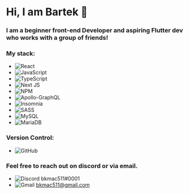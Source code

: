 # Hi, I am Bartek 👋
### I am a beginner front-end Developer and aspiring Flutter dev who works with a group of friends!

### My stack:
- ![React](https://img.shields.io/badge/react-%2320232a.svg?style=for-the-badge&logo=react&logoColor=%2361DAFB)
- ![JavaScript](https://img.shields.io/badge/javascript-%23323330.svg?style=for-the-badge&logo=javascript&logoColor=%23F7DF1E)
- ![TypeScript](https://img.shields.io/badge/typescript-%23007ACC.svg?style=for-the-badge&logo=typescript&logoColor=white)
- ![Next JS](https://img.shields.io/badge/Next-black?style=for-the-badge&logo=next.js&logoColor=white)
- ![NPM](https://img.shields.io/badge/NPM-%23000000.svg?style=for-the-badge&logo=npm&logoColor=white)
- ![Apollo-GraphQL](https://img.shields.io/badge/-ApolloGraphQL-311C87?style=for-the-badge&logo=apollo-graphql)
- ![Insomnia](https://img.shields.io/badge/Insomnia-black?style=for-the-badge&logo=insomnia&logoColor=5849BE)
- ![SASS](https://img.shields.io/badge/SASS-hotpink.svg?style=for-the-badge&logo=SASS&logoColor=white)
- ![MySQL](https://img.shields.io/badge/mysql-%2300f.svg?style=for-the-badge&logo=mysql&logoColor=white)
- ![MariaDB](https://img.shields.io/badge/MariaDB-003545?style=for-the-badge&logo=mariadb&logoColor=white)

### Version Control:
- ![GitHub](https://img.shields.io/badge/github-%23121011.svg?style=for-the-badge&logo=github&logoColor=white)

### Feel free to reach out on discord or via email.
- ![Discord](https://img.shields.io/badge/Discord-%235865F2.svg?style=for-the-badge&logo=discord&logoColor=white) bkmac511#0001
- ![Gmail](https://img.shields.io/badge/Gmail-D14836?style=for-the-badge&logo=gmail&logoColor=white) bkmac511@gmail.com
